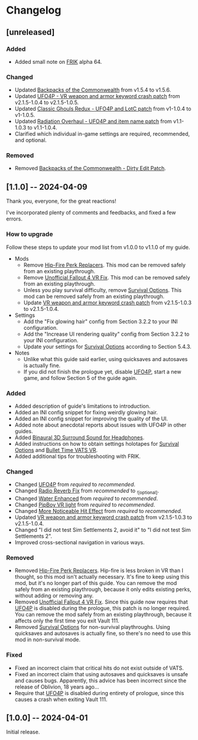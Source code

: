 # Changelog
## [unreleased]
### Added
* Added small note on [FRIK](https://www.nexusmods.com/fallout4/mods/53464) alpha 64.

### Changed
* Updated [Backpacks of the Commonwealth](https://www.nexusmods.com/fallout4/mods/29447) from v1.5.4 to v1.5.6.
* Updated [UFO4P - VR weapon and armor keyword crash patch](https://www.nexusmods.com/fallout4/mods/79711) from v2.1.5-1.0.4 to v2.1.5-1.0.5.
* Updated [Classic Ghouls Redux - UFO4P and LotC patch](https://www.nexusmods.com/fallout4/mods/79713) from v1-1.0.4 to v1-1.0.5.
* Updated [Radiation Overhaul - UFO4P and item name patch](https://www.nexusmods.com/fallout4/mods/79708) from v1.1-1.0.3 to v1.1-1.0.4.
* Clarified which individual in-game settings are required, recommended, and optional.

### Removed
* Removed [Backpacks of the Commonwealth - Dirty Edit Patch](https://www.nexusmods.com/fallout4/mods/79705).


## [1.1.0] -- 2024-04-09
Thank you, everyone, for the great reactions!

I've incorporated plenty of comments and feedbacks, and fixed a few errors.

### How to upgrade
Follow these steps to update your mod list from v1.0.0 to v1.1.0 of my guide.

* Mods
  * Remove [Hip-Fire Perk Replacers](https://www.nexusmods.com/fallout4/mods/40702). This mod can be removed safely from an existing playthrough.
  * Remove [Unofficial Fallout 4 VR Fix](https://www.nexusmods.com/fallout4/mods/47117). This mod can be removed safely from an existing playthrough.
  * Unless you play survival difficulty, remove [Survival Options](https://www.nexusmods.com/fallout4/mods/14650). This mod can be removed safely from an existing playthrough.
  * Update [VR weapon and armor keyword crash patch](https://www.nexusmods.com/fallout4/mods/79711) from v2.1.5-1.0.3 to v2.1.5-1.0.4.
* Settings
    * Add the "Fix glowing hair" config from Section 3.2.2 to your INI configuration.
    * Add the "Increase UI rendering quality" config from Section 3.2.2 to your INI configuration.
    * Update your settings for [Survival Options](https://www.nexusmods.com/fallout4/mods/14650) according to Section 5.4.3.
* Notes
  * Unlike what this guide said earlier, using quicksaves and autosaves is actually fine.
  * If you did not finish the prologue yet, disable [UFO4P](https://www.nexusmods.com/fallout4/mods/4598), start a new game, and follow Section 5 of the guide again.

### Added
* Added description of guide's limitations to introduction.
* Added an INI config snippet for fixing weirdly glowing hair.
* Added an INI config snippet for improving the quality of the UI.
* Added note about anecdotal reports about issues with UFO4P in other guides.
* Added [Binaural 3D Surround Sound for Headphones](https://www.nexusmods.com/fallout4/mods/39692).
* Added instructions on how to obtain settings holotapes for [Survival Options](https://www.nexusmods.com/fallout4/mods/14650) and [Bullet Time VATS VR](https://www.nexusmods.com/fallout4/mods/72502).
* Added additional tips for troubleshooting with FRIK.

### Changed
* Changed [UFO4P](https://www.nexusmods.com/fallout4/mods/4598) from _required_ to _recommended_.
* Changed [Radio Reverb Fix](https://www.nexusmods.com/fallout4/mods/16563) from _recommended_ to <sub>![optional]</sub>.
* Changed [Water Enhanced](https://www.nexusmods.com/fallout4/mods/3281) from _required_ to _recommended_.
* Changed [PipBoy VR light](https://www.nexusmods.com/fallout4/mods/29245) from _required_ to _recommended_.
* Changed [More Noticeable Hit Effect](https://www.nexusmods.com/fallout4/mods/6157) from _required_ to _recommended_.
* Updated [VR weapon and armor keyword crash patch](https://www.nexusmods.com/fallout4/mods/79711) from v2.1.5-1.0.3 to v2.1.5-1.0.4.
* Changed "I did not test Sim Settlements 2, avoid it" to "I did not test Sim Settlements 2".
* Improved cross-sectional navigation in various ways.

### Removed
* Removed [Hip-Fire Perk Replacers](https://www.nexusmods.com/fallout4/mods/40702). Hip-fire is less broken in VR than I thought, so this mod isn't actually necessary. It's fine to keep using this mod, but it's no longer part of this guide. You can remove the mod safely from an existing playthrough, because it only edits existing perks, without adding or removing any.
* Removed [Unofficial Fallout 4 VR Fix](https://www.nexusmods.com/fallout4/mods/47117). Since this guide now requires that [UFO4P](https://www.nexusmods.com/fallout4/mods/4598) is disabled during the prologue, this patch is no longer required. You can remove the mod safely from an existing playthrough, because it affects only the first time you exit Vault 111.
* Removed [Survival Options](https://www.nexusmods.com/fallout4/mods/14650) for non-survival playthroughs. Using quicksaves and autosaves is actually fine, so there's no need to use this mod in non-survival mode.

### Fixed
* Fixed an incorrect claim that critical hits do not exist outside of VATS.
* Fixed an incorrect claim that using autosaves and quicksaves is unsafe and causes bugs. Apparently, this advice has been incorrect since the release of Oblivion, 18 years ago...
* Require that [UFO4P](https://www.nexusmods.com/fallout4/mods/4598) is disabled during entirety of prologue, since this causes a crash when exiting Vault 111.


## [1.0.0] -- 2024-04-01
Initial release.
